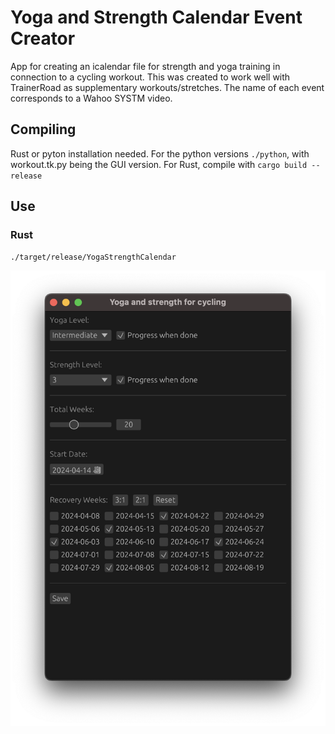 # Yoga and Strength Calendar Event Creator
App for creating an icalendar file for strength and yoga training in connection to a cycling workout.
This was created to work well with TrainerRoad as supplementary workouts/stretches.  The name of each
event corresponds to a Wahoo SYSTM video.
  
## Compiling
Rust or pyton installation needed.  For the python versions `./python`,
with workout.tk.py being the GUI version.  For Rust, compile with `cargo build --release`

## Use
### Rust  
`./target/release/YogaStrengthCalendar`  
  

![App picture](./app.png)

